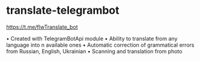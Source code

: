 # translate-telegrambot
https://t.me/flwTranslate_bot

• Сreated with TelegramBotApi module
• Ability to translate from any language into n available ones
• Automatic correction of grammatical errors from Russian, English, Ukrainian
• Scanning and translation from photo
